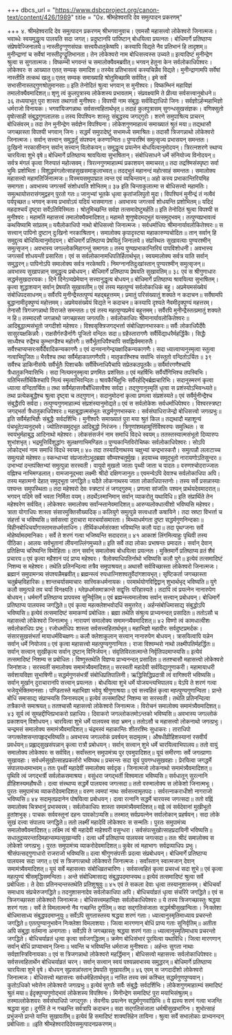 +++
dbcs_url = "https://www.dsbcproject.org/canon-text/content/426/1989"
title = "0४. श्रीमहेश्वरादि देव समुत्पादन प्रकरणम्"

+++
४. श्रीमहेश्वरादि देव समुत्पादन प्रकरणम्
श्रीभगवानुवाच।
एवमसौ महासत्त्वो लोकेश्वरो जिनात्मजः।
भवाब्धेः स्वयमुद्धृत्य पालयति सदा जगत्।
प्रदुष्टानपि पापिष्टान् बोधयित्वा प्रयत्नतः।
बोधिमार्गे प्रतिष्ठाप्य संप्रेषयेज्जिनालये॥
नास्तीदृग्गुणसंपन्नः सत्त्वयैधातुकेष्वपि।
कस्यापि विद्यते नैव प्रतिभानं हि तादृशम्॥
मुनीन्द्राणां च सर्वेषां नास्तीदृग्द्रुतिभानता।
तेन लोकेश्वरो नाम बोधिसत्त्वस्स उच्यते॥
इत्यादिष्टं मुनीन्द्रेण श्रुत्वा स सुगतात्मजः।
विष्कम्भी भगवन्तं च समालोक्यैवमब्रवीत्॥
भगवन् हेतुना केन सर्वलोकाधिपेश्वरः।
लोकेश्वरः स आख्यात एतत् सम्यक् समादिश॥
तस्येव प्रतिभासत्वं कस्यचिन्नैव विद्यते।
मुनीन्द्राणामपि सर्वेषां नास्तीति तत्कथं खलु॥
एतत् सम्यक् समाख्याहि श्रोतुमिच्छामि सर्ववित्।
इमे सर्वे सभासीनास्तद्गुणश्रोतुमानसाः॥
इति तेनोदितं श्रुत्वा भगवान् स मुनीश्वरः।
विष्कम्भिनं महाविज्ञं तमालोक्यैवमादिशत्॥
शृणु त्वं कुलपुत्रास्य लोकेशस्य प्रभावताम्।
संप्रवक्ष्यामि ते प्रीत्या सर्वसत्त्वानुबोधने॥
३६
तध्ययाभूत् पुरा शास्ता तथागतो मुनीश्वरः।
विपश्यी नाम संबुद्धः सर्वविद्याधिपो जिनः।
सर्वज्ञोऽर्हन्महाभिज्ञो धर्मराजो विनायकः।
भगवांयिजगन्नाथः सर्वसत्त्वहितार्थभृत्॥
तदाहं कुलपुत्रासम् सुगन्धसुखसंज्ञकः।
वणिक्सुतो वृषोत्साही संबुद्धगुणलालसः॥
तस्य विपश्यिनः शास्तुः संबुद्धस्य जगद्गुरोः।
शरणे समुपाश्रित्य प्राचरन् बोधिसंवरम्॥
तदा तेन मुनीन्द्रेण सर्वज्ञेन विपश्यिना।
लोकेशगुणमाहात्यं समाख्यातं श्रुतं मया॥
तद्यथासौ जगच्छास्ता विपश्यी भगवान् जिनः।
सद्धर्मं समुपादेष्टुं सभामध्ये समाश्रितः॥
तदासौ त्रिजगन्नाथो लोकेश्वरो जिनात्मजः।
सर्वान् सत्त्वान् समुद्धर्तुं संपश्यन् करुणान्वितः॥
पुण्यरश्मिं समुत्सृज्य प्रभासयन् समन्ततः।
दुःखिनो नरकासीनान् सर्वान् सत्त्वान् विलोकयन्॥
समुद्धृत्य प्रयत्नेन बोधयित्वानुमोदयन्।
त्रिरत्नशरणे स्थाप्य चारयित्वा शुभे वृषे॥
बोधिमार्गे प्रतिष्ठाप्य श्रावयित्वा सुभाषितान्।
संबोधिसाधने धर्मे संनियोज्य विनोदयन्॥
सर्वत्र मंगलं कृत्वा निरुपातं महोत्सवम्।
त्रिरत्नगुणमाहात्म्यं प्रकाशयन् समाचरत्॥
तदा तद्रश्मिसंस्पृष्टा सर्वा भुमिः प्रशोभिता।
विशुद्धमंगलोत्साहसुखसमाकुलाभवत्॥
तदद्भुतं महानन्दं महोत्साहं समन्ततः।
समालोक्य महासत्त्वो महामतिर्जिनात्मजः॥
विस्मयसमुपाघ्रात त्वन्त एवं व्यचिन्तयन्॥
अहो कस्य प्रभाकान्तिरियमिह समागता।
अवभास्य जगत्सर्वं संशोधयति शोभितम्॥
३७
इति चिन्ताकुलात्मा स बोधिसत्त्वो महामतिः।
समुत्थायोत्तरासंगमुद्वहन् पुरतो गतः॥
जानुभ्यां भूतके धृत्वा कृतांजलिपुतो मुदा।
विपश्यिनं मुनीन्द्रं तं नत्वैवं पर्यपृच्छत॥
भगवन् कस्य प्रभावोऽयं यदियं भासमागता।
अवभास्य जगत्सर्वं शोधयन्ति प्रशोभितम्॥
यदिदं महदाश्चर्यं दृष्ट्वा सर्वेऽतिविस्मिताः।
श्रोतुमिच्छन्ति सर्वज्ञ तत्समादेष्टुमर्हति॥
इति तेनोदितं श्रुत्वा विपश्यी स मुनीश्वरः।
महामतिं महासत्त्वं तमालोक्यैवमादिशत्॥
महामते शृणुष्वेदमद्भुतं यत्समुद्भवम्।
तत्पुण्यप्रभावत्वं कथयिष्यामि सांप्रतम्॥
ययैलोकाधिपो नाथो बोधिसत्त्वो जिनात्मजः।
सर्वधर्माधिपः श्रीमानार्यावलोकितेश्वरः॥
स सत्त्वान् पापिनो दुष्टान् दुःखिनो नरकाश्रितान्।
समालोक्य कृपादृस्ट्या महाकारुण्यचोदितः॥
तान् सर्वान् हि समुद्दृत्य बोधियित्वानुमोदयन्।
बोधिमार्गे प्रतिष्ठाप्य प्रेषयितुं जिनालये॥
संप्रस्थितः सुखावत्याः पुण्यरश्मीन् समुत्सृजन्।
अवभास्य जगल्लोकमिहागन्तुं समागतः॥
तस्य पुण्यप्रभाकान्तिरियं पापविशोधनी।
अवभास्य जगत्सर्वं शोधयन्ती प्रसारिता।
एवं स सर्वलोकानामधिपतिर्हितार्थभृत्।
स्वयमालोक्य सर्वत्र याति सर्वान् समुद्धरन्॥
पापिनोऽपि समालोक्य सर्वत्र नरकेष्वपि।
निमग्नानतिदुःखांस्तान् पुण्यरश्मीन् समुत्सृजन्॥
अवभास्य सुखापन्नान् समुद्धृत्य प्रबोधयन्।
बोधिमार्गे प्रतिष्ठाप्य प्रेषयति सुखावतिम्॥
३८
एवं स श्रीगुणाधारः सद्धर्मसुखदारयकः।
दिने दिनेऽप्यप्रेमेयान् सत्त्वानुद्धृत्य बोधयन्॥
बोधिमार्गे प्रतिष्ठाप्य श्रावयित्या सुभाषितम्।
कृत्वा शुद्धाशयान् सर्वान् प्रेषयति सुखावतीम्॥
एवं तस्य महत्पुण्यं सर्वलोकाधिकं बहु।
अप्रमेयमसंख्येयं संबोधिपदसाधनम्॥
सर्वैरपि मुनीन्द्रैस्तत्पुण्यं महद्बहूत्तमम्।
प्रमातुं परिसंख्यातुं शक्यते न कदाचन॥
सर्वेषामपि बुद्धानामीदृक्पुण्यं महोत्तमम्।
अप्रमेयसंख्येयं विद्यते न कदाचन॥
कस्यापि दृश्यते नैवमीदृक्पुण्यं महत्तरम्।
तेनासौ त्रिगजगन्नाथो विराजते समन्ततः॥
एवं तस्य महत्पुण्यप्रमेयं बहुत्तमम्।
सर्वैरपि मुनीन्द्रैस्तत्प्रमातुं शक्यते न हि॥
तस्मादसौ जगन्नाथो जगच्छास्ता जगत्पतिः।
सर्वलोकाधिपः श्रीमानार्यावलोकितेश्वरः॥
आदिबुद्धात्मसंभूतो जगदीशो महेश्वरः।
विश्वसृक्त्रिजगद्भर्त्ता संबोधिज्ञानभास्करः॥
सर्वैः लोकाधिपैर्देवैः सासुरयक्षकिन्नरैः।
राक्षसैर्गरुडैर्नागैः पूजितो वन्दितः सदा॥
ग्रहैस्तारागणैः सर्वैर्विद्याधरैर्महर्द्धिकैः।
सिद्धैः साध्यैश्च रुद्रैश्च कुम्भाण्डैश्च महोरगैः॥
सर्वैर्भूताधिपैश्चापि सवह्निर्यममारुतैः।
सर्वैश्चाप्यप्सरःसर्वैर्दैवादिकन्यकागणैः॥
एवं दानवनागेन्द्रयक्षादिकन्यकागणैः।
सदा ध्यात्वाप्यनुस्मृत्वा स्तुत्वा नत्वाभिपूजितः॥
भैरवैश्च तथा सर्वैर्महाकालगणैरपि।
मातृकाश्भिश्च सर्वाभिः संस्तुतो वन्दितोऽर्चितः॥
३९
सर्वैश्च डाकिनीसंघैः सर्वैर्भूतैः पिशाचकैः
सर्वैर्विघ्नाधिपैचापि सप्रेतकठपूतकैः॥
सर्वैर्मारगणैश्चापि त्रैधातुकनिवासिभिः।
सदा नित्यमनुस्मृत्वा प्रणमितः प्रशंसितः॥
एवं महर्षिभिः सर्वैर्योगिभिश्च तपस्विभिः।
यतिभिस्तीर्थिकैश्चापि नित्यं स्मृत्वाभिवन्दितः॥
श्रावकैर्भिक्षुभिः सर्वैरर्हद्भिर्ब्रह्मचारिभिः।
सदानुस्मरणं कृत्वा ध्यात्वा वन्दितार्चितः॥
तथा सर्वैर्महासत्त्वैर्बोधिसत्त्वैश्व सर्वदा।
तद्गुणानुस्मृतिं धृत्वा स प्रशंस्योऽभिवन्ध्यते॥
तथा प्रत्येकबुद्धैश्च श्रुत्वा दृष्ट्वा च तद्गुणान्।
सदानुमोदनां कृत्वा प्रणत्वा संप्रशंस्यते॥
एवं सर्वैर्मुनीन्द्रैश्च संबुद्धैरपि सर्वदा।
तत्पुण्यगुणमाहात्म्यं संप्रशंस्यानुमोद्यते॥
एवं स सर्वलोकेशः सर्वधर्माधिपेश्वरः।
विश्वरस्त्रष्टा जगद्भर्ता त्रैधातुकाधिपेश्वरः॥
महाबुद्धात्मसंभूतः सद्धर्मगुणभास्करः।
सर्वसंघाधिराजेन्द्रो बोधिसत्त्वो जगत्प्रभुः॥
इति सर्वैर्महाभिज्ञैः संबुद्धैः सर्वदर्शिभिः।
मुनीश्वरैः समाख्यातं पुरा मया श्रुतं किल॥
तद्यथादौ महाशून्यं पंचभूतेऽप्यनुद्भवे।
ज्योतिरुसमुद्भूत आदिबुद्धो निरंजनः।
त्रिगुणांशमहामूर्त्तिर्विश्वरुपः समुत्थितः।
स स्वयंभुर्महाबुद्ध आदिनाथो महेश्वरः।
लोकसंसर्जनं नाम समाधिं विदधे स्वयम्॥
ततस्तस्यात्मसंभूतो दिव्यारुपः शुभांशभृत्।
भद्रमूत्तिर्विशुद्धांगः सुलक्षणाभिमण्डितः॥
पुण्यकान्तिविरोचिष्कः सर्वलोकाधिपेश्वरः।
सोऽपि लोकोद्भवं नाम समाधिं विदधे स्वयम्॥
४०
तदा तस्यादिनाथस्य चक्षुभ्यां चन्द्रभास्करौ।
समुत्पन्नौ ललाटाच्च समुत्पन्नो महेश्वरः॥
स्कन्धाभ्यां संप्रजातोऽभूदब्रह्मा सौम्यश्चतुर्मुखः।
हदयाच्च समुद्भूतो नारायणोऽतिसुन्दरः॥
उभाभ्यां दन्तपंक्तिभ्यां समुत्पुन्ना सरस्वती।
वायुवो मुखतो जाताः पृथ्वी जाता च पादतः॥
वरुणश्चोदराज्जातः वह्निश्च नाभिमण्डलात्।
वामजानूद्भवा लक्ष्मीः श्रीदो दक्षिणजानुतः॥
एवमन्येऽपि देवाश्च सर्वलोकाधिपा अपि।
तस्य महात्मनो देहात् समुद्भूता जगद्धिते॥
यदैते लोकनाथस्य जाता लोकाधिपास्तनोः।
तस्य सर्वे प्रसन्नास्याः पश्यन्तः समुपस्थिताः॥
तदा महेश्वरो देवः स्त्रष्टारं तं जगद्गुरुम्।
प्रणत्वा सांजलिः पश्यन् प्रार्थयदेवमादरात्॥
भगवन् यदिमे सर्वे भवता निर्मिता वयम्।
तदर्थेऽस्मानिमान् सर्वान् व्याकरोतु यथाविधि॥
इति संप्रार्थिते तेन महेश्वरेण सर्ववित्।
लोकेश्वरः समालोक्य सर्वांन्स्तानेवमादिशत्॥
आरुप्यलोक्धात्वीशो भविष्यसि महेश्वर।
त्राता योगाधिपः शास्ता संसारमुक्तिसौख्यदिक्॥
कलियुगे समुत्पुन्ने सत्त्वधातौ कषायिने।
तदा स्रष्टा विभर्त्ता च संहर्त्ता च भविष्यसि॥
सर्वसत्त्वा दुराचारा मारचर्यासमारताः।
मिथ्याधर्मगता दुष्टा सद्धर्मगुणनिन्दकाः॥
विहीनबोधिचर्यांगास्तामसधर्मसाधिनः।
तीर्थिकधर्मसंरक्ता भविष्यन्ति कलौ यदा॥
तदा पृथग्जनाः सर्वे मोहेर्ष्यामदमानिकाः।
सर्वे ते शरणं गत्वा भजिष्यन्ति सदादरात्॥
४१
आकाशं लिंगमित्याहुः पृथिवी तस्य पीठिका।
आलयः सर्वभूतानां लीयनाल्लिंगमुच्यते॥
इति सर्वे तदा लोकाः प्रभाषन्तः प्रमादतः।
सर्वान् देवान् प्रतिक्षिप्य चरिष्यन्ति विमोहिताः॥
तान् सर्वान् समालोक्य बोधयित्वा प्रयत्नतः।
मुक्तिमार्गे प्रतिष्ठाप्य व्रतं शैवं प्रचारय॥
एवं कृत्वा महैशानं पदं प्राप्य महेश्वरः।
त्रैलोक्याधिपतिर्नाथो भविष्यसि कलौ युगे॥
इत्येवं तत्समादिष्टं निशम्य स महेश्वरः।
तथेति प्रतिनन्दित्वा तत्रैव समुपाश्रयत्॥
अथासौ सर्वविच्छास्ता लोकेश्वरो जिनात्मजः।
ब्रह्मानं समुपामन्त्र्य संपश्यन्नैमब्रवीत्॥
ब्रह्मन्स्त्वं रुपधात्निशश्वतुर्वेदांगशायभृत्।
सृष्टिकर्ता जगच्छास्ता चतुर्ब्रम्हविहारिकः॥
शान्तचर्यासमाचारः सात्त्विकधर्मनायकः।
परमार्थयोगविद्विद्वान् शुभार्थभृद् भविष्यति॥
युगे कलौ समुत्पन्ने तव चर्या विनक्ष्यति।
म्लेछधर्मसमाक्रान्ते सद्वृत्तिः परिहास्यते।
तदापि त्वं प्रयत्नेन नानारुपेण बोधयन्।
धर्ममार्गे प्रतिष्ठाप्य प्रापयस्व सुनिर्वृतिम्॥
एवं ब्रह्मन्स्त्वमालोक्य सर्वान् सत्त्वान् प्रबोधयन्।
बोधिमार्गे प्रतिष्ठाप्य पालयस्व जगद्धिते॥
एवं कृत्वा महत्क्लेशभवोदधिं समुत्तरेत्।
अर्हन्संबोधिमासाद्य संबुद्धोऽपि भविष्यसि॥
इत्येवं तत्समादिष्टं समाकर्ण्य प्रबोधितः।
ब्रह्मा तथेति संश्रुत्य प्राभ्यनन्दत् प्रसादितः॥
ततोऽसौ च महासत्त्वो लोकेश्वरो जिनात्मभूः।
नारायणं समालोक्य समामन्त्र्यैवमादिशत्॥
४२
विष्णो त्वं कामधात्वीशः सर्वलोकाधिपः प्रभुः।
रजोधर्माधिपः शास्ता सर्वसत्त्वहितार्थभृत्॥
महाभिज्ञो महावीरः सर्वदुष्टप्रमर्दकः।
संसारसुखसंभर्ता मायाधर्मविचक्षणः॥
कलौ क्लेशाकुलान् सत्त्वान् नानारुपेण बोधयन्।
त्रासयित्वापि यन्नेन सर्वान् धर्मे नियोजय॥
एवं कृत्वा महासत्त्वो महत्पुण्यगुणान्वितः।
राजा विश्वम्भरो नाथो लक्ष्मीपतिर्महर्द्धितः॥
सर्वान् सत्त्वान् सुखीकृत्य सर्वान् दुष्टान् विनिर्जयन्।
संवृतिविरतात्मान्ते निर्वृतिपदमाप्स्यसि॥
इत्येवं तत्समादिष्टं निशम्य स प्रबोधितः।
विष्णुस्तथेति विज्ञप्य प्राभ्यनन्दत् प्रसादितः॥
ततश्चासौ महासत्त्वो लोकेश्वरो जिनांशजः।
सरस्वतीं समालोक्य समामंत्र्यैवमादिशत्॥
सरस्वती महादेवी सर्वविद्यागुणाकरी।
महामायाधरी सर्वशायविज्ञा सुभाषिणी॥
सद्धर्मगुणसंभर्त्री संबोधिप्रतिपालिनी।
ऋद्धिसिद्धिप्रदात्री त्वं वागिश्वरी भविष्यसि॥
सर्वान् मूर्खान् दुराचारानपि सत्त्वान् प्रयत्नतः।
बोधयित्वा शुभे धर्मे योजयन्त्यभिपालय॥
येऽपि ते शरणं गत्वा भजेयुर्भक्तिमानसाः।
पण्डितास्ते महाभिज्ञा भवेयु श्रीगुणाश्रयाः॥
एवं सत्त्वहितं कृत्वा मह्त्पुण्यगुणान्विता।
प्रान्ते बोधिं समासाद्य संप्राप्स्यसि जिनास्पदम्॥
इत्येवं तत्समादिष्टं निशम्य सा सरस्वती।
तथेति प्रतिनन्दित्वा तत्रैकान्ते समाश्रयत्॥
ततश्चासौ महासत्त्वो लोकेश्वरो जिनात्मजः।
विरोचनं समालोक्य समामंत्र्यैवमादिशत्॥
४३
सूर्य त्वं सुमहद्दीप्तिप्रभाकरो ग्रहाधिपः।
दिवाकरो जगल्लोकतमोऽन्तको भविष्यसि॥
अवभास्य जगल्लोकं प्रकाशयन् विशोधयन्।
चारयित्वा शुभे धर्मे पालयस्व सदा भ्रमन्॥
ततोऽसौ च महासत्त्वो लोकनाथो जगत्प्रभुः।
चन्द्रमसं समालोक्य समामंत्र्यैवमादिशत्॥
चंद्रमस्वं महाकान्तिः शीतरश्मिः सुधाकरः।
ताराधिपो जगत्क्लेशसन्तापहृद्भविष्यति॥
अवभास्य जगल्लोकं प्रवर्षयन् सदामृतम्।
औषधीव्रीहिशस्यानां रसवीर्यं प्रवर्धयन्॥
प्रह्लाद्सुखसंपन्नान् कृत्वा रात्रौ प्रबोधयन्।
सर्वान् सत्त्वान् शुभे धर्मे चारयित्वाभिपालय॥
ततो वायुं समालोक्य लोकेश्वरः स सर्ववित्।
सर्वांस्तान् समुपामंत्र्य पुर एवमुपादिशत्॥
यूयं समीरणाः सर्वे जगत्प्राणाः सुखावहाः।
सर्वधर्मसुखोत्साहप्रकर्तारो भविष्यथ॥
प्रचरन्तः सदा यूयं पुयगण्धसुखवहाः।
प्रेरयित्वा जगद्धर्मे संपालयध्वमाभवम्॥
ततः पृथ्वीं महादेवीं समालोक्य सर्वदृक्।
जिनात्मजो लोकनाथो समामंत्र्यैवमादिशत्॥
पृथिवि त्वं जगद्भर्त्री सर्वलोकसमाश्रया।
वसुंधरा जगद्भर्ती विश्वमाता भविष्यसि॥
सर्वधातून् सुरत्नानि व्रीहिशस्यमहौषधीः।
दत्वा संस्थाप्य सद्धर्मे पालयस्व जगत्सदा॥
ततो वरुमालोक्य स लोकेशो जिनात्मभूः।
पुरतः समुपामंत्र्य व्याकरोदेवमादिशत्॥
वरुण त्वमपां नाथः सर्वसत्त्वामृतपदः।
सर्वरत्नाकराधीशो नागराजो भविष्यसि॥
४४
सदामृतप्रदानेन पोषयित्वा प्रबोधयन्।
दत्वा रत्नानि सद्धर्मे चारयस्व जगत्सदा॥
ततो वह्निं समालोक्य चित्रभानुं प्रभास्वरम्।
सर्वलोकाधिपः शास्ता समामंत्र्यैवमादिशत्॥
वह्ने त्वं सर्वदेवानां मुखीभूतो हुतांशभुक्।
पाचकः सर्ववस्तूनां दहनः पावकोऽप्यसि॥
तस्मात् सर्वप्रयत्नेन सर्वालोकान् प्रहर्षयन्।
सदा लोके सुखं दत्त्वा संपालय जगद्धिते॥
ततो लक्ष्मीं महादेविं लोकेश्वरः स सन्मतिः।
पुरतः समुपामंत्र्य समालोक्यैवमादिशत्॥
लक्ष्मि त्वं श्री महादेवी माहेश्वरी वसुन्धरा।
सर्वसंपत्सुखोत्साहप्रदायिनी भविष्यसि॥
सधातुद्रव्यरन्तादिमहान्सम्पत्सुखान्यपि।
दत्वा धर्मे प्रतिष्ठाप्य पालयस्व जगत्सदा॥
ततः श्रीदं समालोक्य स लोकेशो जगत्प्रभुः।
पुरतः समुपामंत्र्य व्याकरोदेवमादिशत्॥
कुबेर त्वं महाभागः सर्वद्रव्याधिपः प्रभुः।
श्रीसंपत्सद्गुणाधारो राजराजो भविष्यसि॥
दत्वा श्रीगुणसंपत्तीः प्रदत्वा संप्रबोधयन्।
बोधिमार्गे प्रतिष्ठाप्य पालयस्व सदा जगत्॥
एवं स त्रिजगत्न्नाथो लोकेश्वरो जिनात्मजः।
सर्वांस्तान् स्वात्मजान् देवान् समामंत्र्यैवमादिशत्॥
यूयं सर्वे महासत्त्वाः संबोधिव्रतचारिणः।
सर्वसत्त्वहितं कृत्वा प्रचरध्वं सदा शुभे॥
एवं कृत्वा महत्पुण्यं श्रीसमृद्धिसमन्विताः।
अन्ते संबोधिमासाद्य संबुद्धपदमाप्स्यथ॥
इत्येवं तत्समादिष्टं श्रुत्वा सर्वे प्रबोधिताः।
ते देवाः प्रतिनन्दन्तस्तथेति प्रतिशुश्रुवुः॥
४५
एवं ते सकला देवाः धृत्वा तस्यानुशासनम्।
बोधिचर्यां समाधाय संप्रचेरुजगद्धिते॥
तदनुशासनादेव सर्वलोकाधिपा अपि।
बोधिचर्याव्रतं धृत्वा संचरिरे जगद्धिते॥
एवं स  त्रिजगच्छास्ता लोकेश्वरो जिनात्मजः।
बोधिसत्त्वमहाभिज्ञः सर्वलोकाधिपेश्वरः॥
ये तस्य त्रिजगच्छास्तुः श्रद्धया शरणं गताः।
सर्वे ते विमलात्मनो नैव गच्छन्ति दुर्गतिम्॥
सदा सद्गतिसंजाताः सद्धर्मश्रीसुखान्विताः।
निःक्लेशा बोधिमासाध्य संबुद्धपदमाप्नुयुः॥
सर्वेऽपि सुगतास्तस्य श्रद्धया शरणं गताः।
ध्यात्वानुस्मृतिमाध्याय प्रचरन्तो जगद्धिते॥
एतत्पुण्यानुभावेन निःक्लेशा विमलाशयाः।
जित्वा मारगणान् बोधिं प्राप्य गताः सुनिर्वृतिम्॥
अतीता अपि संबुद्धा वर्तमाना अनागताः।
सर्वेऽपि ते जगच्छास्तुः श्रद्धया शरणं गताः॥
ध्यात्वानुस्मृतिमाधाय प्रचरन्तो जगद्धिते।
बोधिचर्याव्रतं धृत्वा कृत्वा सर्वजगद्धितम्॥
क्रमेण बोधिसंभारं पूरयित्वा यथाविधि।
जित्वा मारगणान् सर्वान् बोधिं प्राप्याभवन् जिनाः॥
भवन्ति च भविष्यन्ति धर्मराजा मुनीश्वराः।
अर्हन्तः सुगता नाथाः सर्वज्ञास्त्रिविनायकाः॥
एवं स त्रिजगन्नाथो लोकेश्वरो महर्द्धिमान्।
बोधिसत्त्वो महासत्त्वः सर्वलोकाधिपेश्वरः॥
सर्वसत्त्वहितार्थेन बोधिचर्याव्रतं चरन्।
सर्वान् सत्त्वान् स्वयं पश्यन्नवभास्य समुद्धरन्॥
बोधिमार्गे प्रतिष्ठाप्य चारयित्वा शुभे वृषे।
बोधयन् सुप्रसन्नांस्तान् प्रेषयति सुखावतीम्॥
४६
एवम् स जगदादीशो लोकेश्वरो जिनात्मजः।
बोधिसत्त्वो महासत्त्वः सर्वधर्महितार्थभृत्॥
नास्ति तस्य समं कश्चित् सद्धर्मगुणपुण्यवान्।
कुतोऽधिको भवेत्तेन लोकेश्वरो जगत्प्रभुः॥
इत्येवं सुगतैः सर्वैः संबुद्धैः सर्वदर्शिभिः।
लोकेशगुणमाहात्म्यं समादिष्टं श्रुतं मया॥
ईदृक्पुण्यगुणोद्भावं लोकेशस्य विपश्विनः।
मिनीन्द्रेण समादिष्टं पुरा मयाभिसंश्रुतम्॥
तस्माल्लोकेशवरः सर्वसंघाधिपो जगद्गुरुः।
सेवनीयः प्रयत्नेन सद्धर्मगुणवांछिभिः॥
ये ह्यस्य शरणं गत्वा भजन्ति श्रद्धया मुदा।
दुर्गतिं ते न गच्छन्ति सर्वत्रापि कदाचन॥
सदा सद्गतिसंजाता धर्मश्रीसुखभागिनः।
शुभोत्साहं प्रभुंजन्ते प्रान्ते यान्ति सुखावतीम्॥
इत्येवं हि समादिष्टं शाक्यसिंहेन तायिना।
श्रुत्वा सर्वे सभालोकाः प्राभ्यनन्दन् प्रबोधिताः॥
॥इति श्रीमहेश्वरादिदेवसमुत्पादनप्रकरणम्॥
